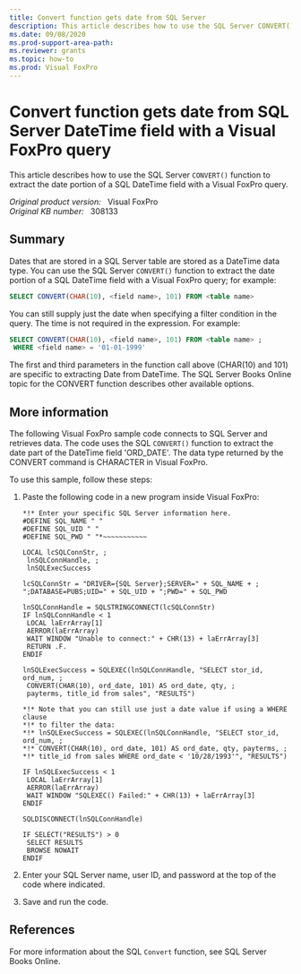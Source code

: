 ```yaml
---
title: Convert function gets date from SQL Server
description: This article describes how to use the SQL Server CONVERT() function to extract the date portion of a SQL DateTime field with a Visual FoxPro query.
ms.date: 09/08/2020
ms.prod-support-area-path: 
ms.reviewer: grants
ms.topic: how-to
ms.prod: Visual FoxPro
---
```

# Convert function gets date from SQL Server DateTime field with a Visual FoxPro query

This article describes how to use the SQL Server `CONVERT()` function to extract the date portion of a SQL DateTime field with a Visual FoxPro query.

_Original product version:_ &nbsp; Visual FoxPro  
_Original KB number:_ &nbsp; 308133

## Summary

Dates that are stored in a SQL Server table are stored as a DateTime data type. You can use the SQL Server `CONVERT()` function to extract the date portion of a SQL DateTime field with a Visual FoxPro query; for example:

```sql
SELECT CONVERT(CHAR(10), <field name>, 101) FROM <table name>
```

You can still supply just the date when specifying a filter condition in the query. The time is not required in the expression. For example:

```sql
SELECT CONVERT(CHAR(10), <field name>, 101) FROM <table name> ;
 WHERE <field name> = '01-01-1999'
```

The first and third parameters in the function call above (CHAR(10) and 101) are specific to extracting Date from DateTime. The SQL Server Books Online topic for the CONVERT function describes other available options.

## More information

The following Visual FoxPro sample code connects to SQL Server and retrieves data. The code uses the SQL `CONVERT()` function to extract the date part of the DateTime field 'ORD_DATE'. The data type returned by the CONVERT command is CHARACTER in Visual FoxPro.

To use this sample, follow these steps:

1. Paste the following code in a new program inside Visual FoxPro:

    ```console
    *!* Enter your specific SQL Server information here.
    #DEFINE SQL_NAME " "
    #DEFINE SQL_UID " "
    #DEFINE SQL_PWD " "*~~~~~~~~~~~

    LOCAL lcSQLConnStr, ;
     lnSQLConnHandle, ;
     lnSQLExecSuccess

    lcSQLConnStr = "DRIVER={SQL Server};SERVER=" + SQL_NAME + ;
    ";DATABASE=PUBS;UID=" + SQL_UID + ";PWD=" + SQL_PWD

    lnSQLConnHandle = SQLSTRINGCONNECT(lcSQLConnStr)
    IF lnSQLConnHandle < 1
     LOCAL laErrArray[1]
     AERROR(laErrArray)
     WAIT WINDOW "Unable to connect:" + CHR(13) + laErrArray[3]
     RETURN .F.
    ENDIF

    lnSQLExecSuccess = SQLEXEC(lnSQLConnHandle, "SELECT stor_id, ord_num, ;
     CONVERT(CHAR(10), ord_date, 101) AS ord_date, qty, ;
     payterms, title_id from sales", "RESULTS")

    *!* Note that you can still use just a date value if using a WHERE clause
    *!* to filter the data:
    *!* lnSQLExecSuccess = SQLEXEC(lnSQLConnHandle, "SELECT stor_id, ord_num, ;
    *!* CONVERT(CHAR(10), ord_date, 101) AS ord_date, qty, payterms, ;
    *!* title_id from sales WHERE ord_date < '10/28/1993'", "RESULTS")

    IF lnSQLExecSuccess < 1
     LOCAL laErrArray[1]
     AERROR(laErrArray)
     WAIT WINDOW "SQLEXEC() Failed:" + CHR(13) + laErrArray[3]
    ENDIF

    SQLDISCONNECT(lnSQLConnHandle)

    IF SELECT("RESULTS") > 0
     SELECT RESULTS
     BROWSE NOWAIT
    ENDIF
    ```

2. Enter your SQL Server name, user ID, and password at the top of the code where indicated.
3. Save and run the code.

## References

For more information about the SQL `Convert` function, see SQL Server Books Online.
